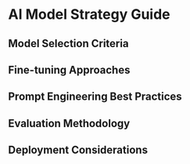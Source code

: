 # AI Model Strategy Guide

## Model Selection Criteria

## Fine-tuning Approaches

## Prompt Engineering Best Practices

## Evaluation Methodology

## Deployment Considerations 